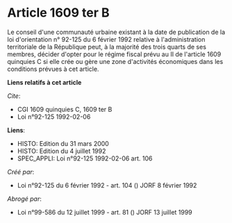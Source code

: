 # Article 1609 ter B

Le conseil d'une communauté urbaine existant à la date de publication de la loi d'orientation n° 92-125 du 6 février 1992
relative à l'administration territoriale de la République peut, à la majorité des trois quarts de ses membres, décider
d'opter pour le régime fiscal prévu au II de l'article 1609 quinquies C si elle crée ou gère une zone d'activités économiques
dans les conditions prévues à cet article.

**Liens relatifs à cet article**

_Cite_:

  - CGI 1609 quinquies C, 1609 ter B
  - Loi n°92-125 1992-02-06

**Liens**:

  - HISTO: Edition du 31 mars 2000
  - HISTO: Edition du 4 juillet 1992
  - SPEC_APPLI: Loi n°92-125 1992-02-06 art. 106

_Créé par_:

  - Loi n°92-125 du 6 février 1992 - art. 104 () JORF 8 février 1992

_Abrogé par_:

  - Loi n°99-586 du 12 juillet 1999 - art. 81 () JORF 13 juillet 1999
